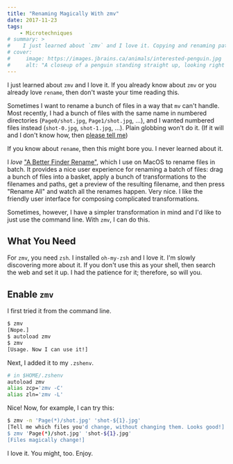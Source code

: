 ```yaml
---
title: "Renaming Magically With zmv"
date: 2017-11-23
tags: 
    - Microtechniques
# summary: >
#    I just learned about `zmv` and I love it. Copying and renaming paths with regex? Very handy, indeed.
# cover:
#     image: https://images.jbrains.ca/animals/interested-penguin.jpg
#     alt: "A closeup of a penguin standing straight up, looking right at you."
---
```


I just learned about `zmv` and I love it. If you already know about `zmv` or you already love `rename`, then don't waste your time reading this.

Sometimes I want to rename a bunch of files in a way that `mv` can't handle. Most recently, I had a bunch of files with the same name in numbered directories (`Page0/shot.jpg`, `Page1/shot.jpg`, …), and I wanted numbered files instead (`shot-0.jpg`, `shot-1.jpg`, …). Plain globbing won't do it. (If it will and I don't know how, then [please tell me](https://tell.jbrains.ca))

If you know about `rename`, then this might bore you. I never learned about it.

I _love_ ["A Better Finder Rename"](https://www.publicspace.net/ABetterFinderRename/index.html), which I use on MacOS to rename files in batch. It provides a nice user experience for renaming a batch of files: drag a bunch of files into a basket, apply a bunch of transformations to the filenames and paths, get a preview of the resulting filename, and then press "Rename All" and watch all the renames happen. Very nice. I like the friendly user interface for composing complicated transformations.

Sometimes, however, I have a simpler transformation in mind and I'd like to just use the command line. With `zmv`, I can do this.

## What You Need

For `zmv`, you need `zsh`. I installed `oh-my-zsh` and I love it. I'm slowly discovering more about it. If you don't use this as your shell, then search the web and set it up. I had the patience for it; therefore, so will you.

## Enable `zmv`

I first tried it from the command line.

```bash
$ zmv
[Nope.]
$ autoload zmv
$ zmv
[Usage. Now I can use it!]
```

Next, I added it to my `.zshenv`.

```bash
# in $HOME/.zshenv
autoload zmv
alias zcp='zmv -C'
alias zln='zmv -L'
```

Nice! Now, for example, I can try this:

```bash
$ zmv -n 'Page(*)/shot.jpg' 'shot-${1}.jpg'
[Tell me which files you'd change, without changing them. Looks good!]
$ zmv 'Page(*)/shot.jpg' 'shot-${1}.jpg'
[Files magically change!]
```

I love it. You might, too. Enjoy.



